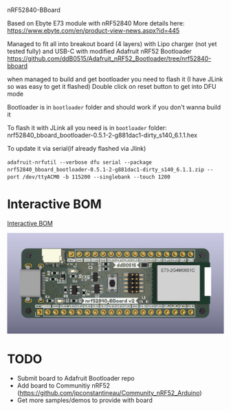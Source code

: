 nRF52840-BBoard

Based on Ebyte E73 module with nRF52840
More details here: https://www.ebyte.com/en/product-view-news.aspx?id=445

Managed to fit all into breakout board (4 layers) with Lipo charger (not yet tested fully) and USB-C with modified Adafruit nRF52 Bootloader
https://github.com/ddB0515/Adafruit_nRF52_Bootloader/tree/nrf52840-bboard

when managed to build and get bootloader you need to flash it (I have JLink so was easy to get it flashed)
Double click on reset button to get into DFU mode

Bootloader is in `bootloader` folder and should work if you don't wanna build it

To flash it with JLink all you need is in `bootloader` folder:
nrf52840_bboard_bootloader-0.5.1-2-g881dac1-dirty_s140_6.1.1.hex



To update it via serial(if already flashed via Jlink)

`
adafruit-nrfutil --verbose dfu serial --package nrf52840_bboard_bootloader-0.5.1-2-g881dac1-dirty_s140_6.1.1.zip --port /dev/ttyACM0 -b 115200 --singlebank --touch 1200
`

# Interactive BOM
[Interactive BOM](http://htmlpreview.github.io/?https://raw.githubusercontent.com/ddB0515/nRF52840-BBoard/main/bom/ibom.html)


![Photo](images/nrf52840-BBoard-render.png "Photo")

# TODO
- Submit board to Adafruit Bootloader repo
- Add board to Communitiy nRF52 (https://github.com/jpconstantineau/Community_nRF52_Arduino)
- Get more samples/demos to provide with board
